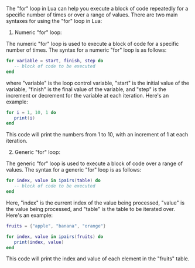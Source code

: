 The "for" loop in Lua can help you execute a block of code repeatedly for a specific number of times or over a range of values. There are two main syntaxes for using the "for" loop in Lua:

1. Numeric "for" loop:

The numeric "for" loop is used to execute a block of code for a specific number of times. The syntax for a numeric "for" loop is as follows:

```lua
for variable = start, finish, step do
   -- block of code to be executed
end
```
where "variable" is the loop control variable, "start" is the initial value of the variable, "finish" is the final value of the variable, and "step" is the increment or decrement for the variable at each iteration. Here's an example:

```lua
for i = 1, 10, 1 do
   print(i)
end
```

This code will print the numbers from 1 to 10, with an increment of 1 at each iteration.

2. Generic "for" loop:

The generic "for" loop is used to execute a block of code over a range of values. The syntax for a generic "for" loop is as follows:

```lua
for index, value in ipairs(table) do
   -- block of code to be executed
end
```

Here, "index" is the current index of the value being processed, "value" is the value being processed, and "table" is the table to be iterated over. Here's an example:

```lua
fruits = {"apple", "banana", "orange"}

for index, value in ipairs(fruits) do
   print(index, value)
end
```

This code will print the index and value of each element in the "fruits" table.